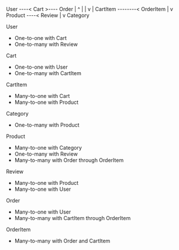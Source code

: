 User ----< Cart >---- Order
  |                      ^
  |                      |
  v                      |
CartItem --------< OrderItem
  |
  v
Product ----< Review
  |
  v
Category



User
- One-to-one with Cart
- One-to-many with Review

Cart
- One-to-one with User
- One-to-many with CartItem

CartItem
- Many-to-one with Cart
- Many-to-one with Product

Category
- One-to-many with Product

Product
- Many-to-one with Category
- One-to-many with Review
- Many-to-many with Order through OrderItem

Review
- Many-to-one with Product
- Many-to-one with User

Order
- Many-to-one with User
- Many-to-many with CartItem through OrderItem

OrderItem
- Many-to-many with Order and CartItem
